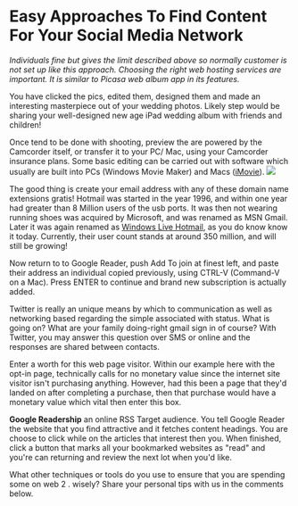 # Easy Approaches To Find Content For Your Social Media Network
*Individuals fine but gives the limit described above so normally customer is not set up like this approach. Choosing the right web hosting services are important. It is similar to Picasa web album app in its features.*

You have clicked the pics, edited them, designed them and made an interesting masterpiece out of your wedding photos. Likely step would be sharing your well-designed new age iPad wedding album with friends and children!

Once tend to be done with shooting, preview the are powered by the Camcorder itself, or transfer it to your PC/ Mac, using your Camcorder insurance plans. Some basic editing can be carried out with software which usually are built into PCs (Windows Movie Maker) and Macs ([iMovie](https://en.wikipedia.org/wiki/IMovie)).
![](https://cdn4.vectorstock.com/i/1000x1000/89/58/background-laptop-in-the-social-media-network-vector-22588958.jpg)

The good thing is create your email address with any of these domain name extensions gratis! Hotmail was started in the year 1996, and within one year had greater than 8 Million users of the usb ports. It was then not wearing running shoes was acquired by Microsoft, and was renamed as MSN Gmail. Later it was again renamed as [Windows Live Hotmail](https://scalar.usc.edu/anvc/hotmail/hotmail-login.html), as you do know know it today. Currently, their user count stands at around 350 million, and will still be growing!

Now return to to Google Reader, push Add To join at finest left, and paste their address an individual copied previously, using CTRL-V (Command-V on a Mac). Press ENTER to continue and brand new subscription is actually added.

Twitter is really an unique means by which to communication as well as networking based regarding the simple associated with status. What is going on? What are your family doing-right gmail sign in of course? With Twitter, you may answer this question over SMS or online and the responses are shared between contacts.

Enter a worth for this web page visitor. Within our example here with the opt-in page, technically calls for no monetary value since the internet site visitor isn't purchasing anything. However, had this been a page that they'd landed on after completing a purchase, then that purchase would have a monetary value which vital then enter this box.

**Google Readership** an online RSS Target audience. You tell Google Reader the website that you find attractive and it fetches content headings. You are choose to click while on the articles that interest then you. When finished, click a button that marks all your bookmarked websites as "read" and you're can returning and review the next lot when you'd like.

What other techniques or tools do you use to ensure that you are spending some on web 2 . wisely? Share your personal tips with us in the comments below.

